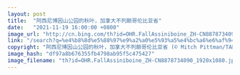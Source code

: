 ```yaml
---
layout: post
title:  "阿西尼博因山公园的秋叶，加拿大不列颠哥伦比亚省"
date:   "2021-11-19 16:00:00 +0800"
image_url: "http://cn.bing.com/th?id=OHR.FallAssiniboine_ZH-CN8878734090_1920x1080.jpg&rf=LaDigue_1920x1080.jpg&pid=hp"
link: "/search?q=%e4%b8%8d%e5%88%97%e9%a2%a0%e5%93%a5%e4%bc%a6%e6%af%94%e4%ba%9a%e7%9c%81&form=hpcapt&mkt=zh-cn"
copyright: "阿西尼博因山公园的秋叶，加拿大不列颠哥伦比亚省 (© Mitch Pittman/TANDEM Stills + Motion)"
image_hash: "df97a8b676355fb4798ab95f5c475427"
image_filename: "th?id=OHR.FallAssiniboine_ZH-CN8878734090_1920x1080.jpg&rf=LaDigue_1920x1080.jpg&pid=hp"
---
```

